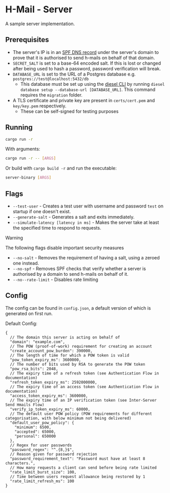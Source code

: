 # H-Mail - Server

A sample server implementation.

## Prerequisites

- The server's IP is in an [SPF DNS record](https://en.wikipedia.org/wiki/Sender_Policy_Framework) under the server's domain to prove that it is authorised to send h-mails on behalf of that domain.
- `SECRET_SALT` is set to a base-64 encoded salt. If this is lost or changed after being used to hash a password, password verification will break.
- `DATABASE_URL` is set to the URL of a Postgres database e.g. `postgres://test@localhost:5432/db`
  - This database must be set up using the [diesel CLI](https://diesel.rs/guides/getting-started#installing-diesel-cli) by running `diesel database setup --database-url [DATABASE_URL]`. This command requires the `migration` folder.
- A TLS certificate and private key are present in `certs/cert.pem` and `key/key.pem` respectively.
  - These can be self-signed for testing purposes

## Running

```bash
cargo run -r
```
With arguments:
```bash
cargo run -r -- [ARGS]
```
Or build with `cargo build -r` and run the executable:
```bash
server-binary [ARGS]
```

## Flags

- `--test-user` - Creates a test user with username and password `test` on startup if one doesn't exist.
- `--generate-salt` - Generates a salt and exits immediately.
- `--simulate-latency [latency in ms]` - Makes the server take at least the specified time to respond to requests.

> [!WARNING]
> The following flags disable important security measures

- `--no-salt` - Removes the requirement of having a salt, using a zeroed one instead.
- `--no-spf` - Removes SPF checks that verify whether a server is authorised by a domain to send h-mails on behalf of it.
- `--no--rate-limit` - Disables rate limiting

## Config

The config can be found in `config.json`, a default version of which is generated on first run.

Default Config:
```jsonc
{
  // The domain this server is acting on behalf of
  "domain": "example.com",
  // The POW (proof-of-work) requirement for creating an account
  "create_account_pow_burden": 390000,
  // The length of time for which a POW token is valid
  "pow_token_expiry_ms": 3600000,
  // The number of bits used by RSA to generate the POW token
  "pow_rsa_bits": 2048,
  // The expiry time of a refresh token (see Authentication Flow in documentation)
  "refresh_token_expiry_ms": 2592000000,
  // The expiry time of an access token (see Authentication Flow in documentation)
  "access_token_expiry_ms": 3600000,
  // The expiry time of an IP verification token (see Inter-Server Send Hmails Flow)
  "verify_ip_token_expiry_ms": 60000,
  // The default user POW policy (POW requirements for different categorisation, with below minimum not being delivered)
  "default_user_pow_policy": {
    "minimum": 6500,
    "accepted": 65000,
    "personal": 650000
  },
  // Regex for user passwords
  "password_regex": "^.{8,}$",
  // Reason given for password rejection
  "password_requirement_text": "Password must have at least 8 characters.",
  // How many requests a client can send before being rate limited
  "rate_limit_burst_size": 100,
  // Time between users request allowance being restored by 1
  "rate_limit_refresh_ms": 100 
}
```